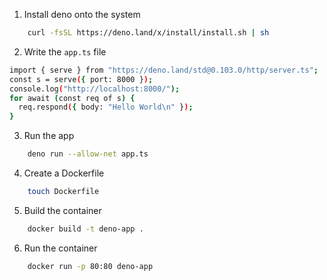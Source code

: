 1. Install deno onto the system

```bash
    curl -fsSL https://deno.land/x/install/install.sh | sh
```
2. Write the `app.ts` file

```bash
import { serve } from "https://deno.land/std@0.103.0/http/server.ts";
const s = serve({ port: 8000 });
console.log("http://localhost:8000/");
for await (const req of s) {
  req.respond({ body: "Hello World\n" });
}
```

3. Run the app

```bash
    deno run --allow-net app.ts
```

4. Create a Dockerfile

```bash
    touch Dockerfile
```

5. Build the container

```bash
    docker build -t deno-app .
```

6. Run the container

```bash
    docker run -p 80:80 deno-app
```
